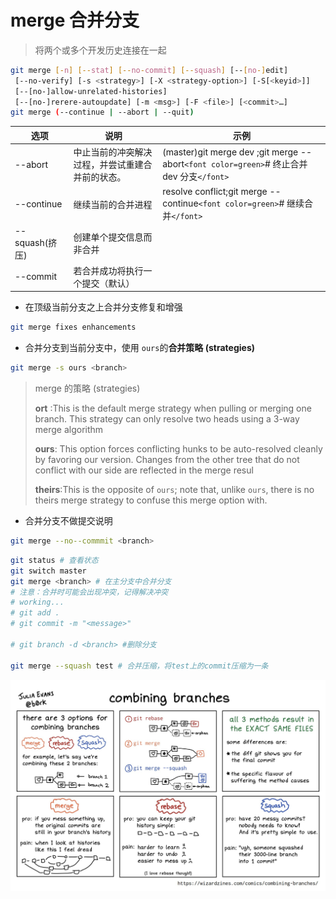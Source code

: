 # merge 合并分支

> 将两个或多个开发历史连接在一起

```bash
git merge [-n] [--stat] [--no-commit] [--squash] [--[no-]edit]
 [--no-verify] [-s <strategy>] [-X <strategy-option>] [-S[<keyid>]]
 [--[no-]allow-unrelated-histories]
 [--[no-]rerere-autoupdate] [-m <msg>] [-F <file>] [<commit>…]
git merge (--continue | --abort | --quit)
```

| 选项           | 说明                                             | 示例                                                                                     |
| -------------- | ------------------------------------------------ | ---------------------------------------------------------------------------------------- |
| --abort        | 中止当前的冲突解决过程，并尝试重建合并前的状态。 | (master)git merge dev ;git merge --abort`<font color=green>`# 终止合并 dev 分支`</font>` |
| --continue     | 继续当前的合并进程                               | resolve conflict;git merge --continue`<font color=green>`# 继续合并`</font>`             |
| --squash(挤压) | 创建单个提交信息而非合并                         |                                                                                          |
| --commit       | 若合并成功将执行一个提交（默认）                 |                                                                                          |

* 在顶级当前分支之上合并分支修复和增强

```bash
git merge fixes enhancements
```

* 合并分支到当前分支中，使用 `ours`的**合并策略 (strategies)**

```bash
git merge -s ours <branch>
```

> merge 的策略 (strategies)
>
> **ort** :This is the default merge strategy when pulling or merging one branch. This strategy can only resolve two heads using a 3-way merge algorithm
>
> **ours**: This option forces conflicting hunks to be auto-resolved cleanly by favoring our version. Changes from the other tree that do not conflict with our side are reflected in the merge resul
>
> **theirs**:This is the opposite of `ours`; note that, unlike `ours`, there is no theirs merge strategy to confuse this merge option with.

* 合并分支不做提交说明

```bash
git merge --no--commmit <branch>
```

```bash
git status # 查看状态
git switch master
git merge <branch> # 在主分支中合并分支
# 注意：合并时可能会出现冲突，记得解决冲突
# working...
# git add .
# git commit -m "<message>"

# git branch -d <branch> #删除分支

git merge --squash test # 合并压缩，将test上的commit压缩为一条 
```

![git-combine](../images/git-combining.JPG)